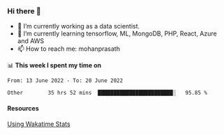 ### Hi there 👋

- 🔭 I’m currently working as a data scientist.
- 🌱 I’m currently learning tensorflow, ML, MongoDB, PHP, React, Azure and AWS
- 📫 How to reach me: mohanprasath

📊 **This week I spent my time on**
<!--START_SECTION:waka-->

```text
From: 13 June 2022 - To: 20 June 2022

Other        35 hrs 52 mins  ████████████████████████░   95.85 %
```

<!--END_SECTION:waka-->

#### Resources
[Using Wakatime Stats](https://github.com/marketplace/actions/waka-readme)
